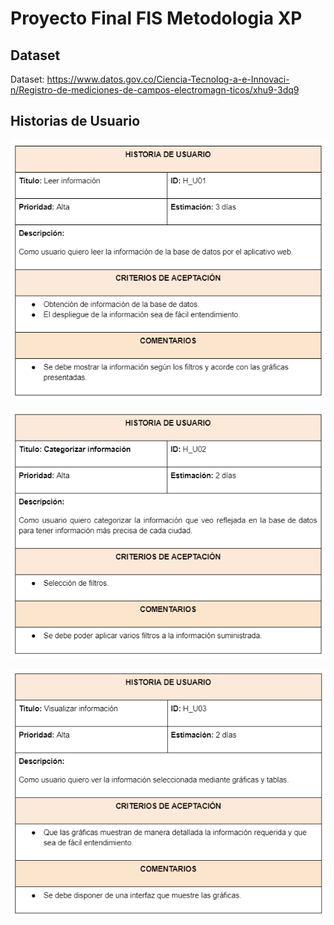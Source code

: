 # Proyecto Final FIS Metodologia XP

## Dataset
Dataset: https://www.datos.gov.co/Ciencia-Tecnolog-a-e-Innovaci-n/Registro-de-mediciones-de-campos-electromagn-ticos/xhu9-3dq9

## Historias de Usuario

![Historia1](https://github.com/cristianrodriguez05/Proyecto_Final_FIS_Metodologia_XP/blob/main/Historias%20de%20Usuario/Historia%20de%20usuario%201.png)

![Historia2](https://github.com/cristianrodriguez05/Proyecto_Final_FIS_Metodologia_XP/blob/main/Historias%20de%20Usuario/Historia%20de%20usuario%202.png)

![Historia3](https://github.com/cristianrodriguez05/Proyecto_Final_FIS_Metodologia_XP/blob/main/Historias%20de%20Usuario/Historia%20de%20usuario%203.png)
